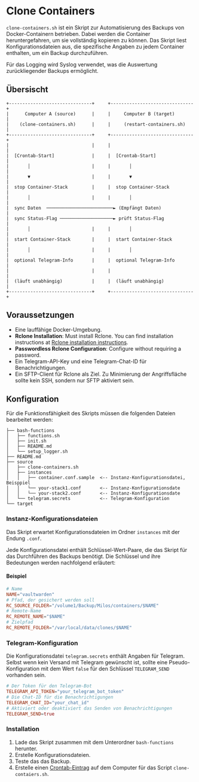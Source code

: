 # Clone Containers

`clone-containers.sh` ist ein Skript zur Automatisierung des Backups von Docker-Containern betrieben. Dabei werden die Container heruntergefahren, um sie vollständig kopieren zu können. Das Skript liest Konfigurationsdateien aus, die spezifische Angaben zu jedem Container enthalten, um ein Backup durchzuführen.

Für das Logging wird Syslog verwendet, was die Auswertung zurückliegender Backups ermöglicht.

## Übersischt

```
+-------------------------------+     +-------------------------------+
|      Computer A (source)      |     |     Computer B (target)       |
|    (clone-containers.sh)      |     |     (restart-containers.sh)   |
+-------------------------------+     +-------------------------------+
|                               |     |                               |
|  [Crontab-Start]              |     |  [Crontab-Start]              |
|       │                       |     |       │                       |
|       ▼                       |     |       ▼                       |
|  stop Container-Stack         |     |  stop Container-Stack         |
|       │                       |     |       │                       |
|  sync Daten  ─────────────────────────► (Empfängt Daten)            |
|  sync Status-Flag ────────────────────► prüft Status-Flag           |
|       │                       |     |       │                       |
|  start Container-Stack        |     |  start Container-Stack        |
|       │                       |     |       │                       |
|  optional Telegram-Info       |     |  optional Telegram-Info       |
|                               |     |                               |
|  (läuft unabhängig)           |     |  (läuft unabhängig)           |
+-------------------------------+     +-------------------------------+
```

## Voraussetzungen

- Eine lauffähige Docker-Umgebung.
- **Rclone Installation**: Must install Rclone. You can find installation instructions at [Rclone installation instructions](https://rclone.org/install/).
- **Passwordless Rclone Configuration**: Configure without requiring a password.
- Ein Telegram-API-Key und eine Telegram-Chat-ID für Benachrichtigungen.
- Ein SFTP-Client für Rclone als Ziel. Zu Minimierung der Angriffsfläche sollte kein SSH, sondern nur SFTP aktiviert sein.

## Konfiguration

Für die Funktionsfähigkeit des Skripts müssen die folgenden Dateien bearbeitet werden:

```
├── bash-functions
│   ├── functions.sh
│   ├── init.sh
│   ├── README.md
│   └── setup_logger.sh
├── README.md
├── source
│   ├── clone-containers.sh
│   ├── instances
│   │   ├── container.conf.sample  <-- Instanz-Konfigurationsdatei, Beisppiel
│   │   └── your-stack1.conf       <-- Instanz-Konfigurationsdate
│   │   └── your-stack2.conf       <-- Instanz-Konfigurationsdate
│   └── telegram.secrets           <-- Telegram-Konfiguration
└── target
```

### Instanz-Konfigurationsdateien

Das Skript erwartet Konfigurationsdateien im Ordner `instances` mit der Endung `.conf`.

Jede Konfigurationsdatei enthält Schlüssel-Wert-Paare, die das Skript für das Durchführen des Backups benötigt. Die Schlüssel und ihre Bedeutungen werden nachfolgend erläutert:

#### Beispiel

```conf
# Name
NAME="vaultwarden"
# Pfad, der gesichert werden soll
RC_SOURCE_FOLDER="/volume1/Backup/Milos/containers/$NAME"
# Remote-Name
RC_REMOTE_NAME="$NAME"
# Zielpfad
RC_REMOTE_FOLDER="/var/local/data/clones/$NAME"
```

### Telegram-Konfiguration

Die Konfigurationsdatei `telegram.secrets` enthält Angaben für Telegram. Selbst wenn kein Versand mit Telegram gewünscht ist, sollte eine Pseudo-Konfiguration mit dem Wert `false` für den Schlüssel `TELEGRAM_SEND` vorhanden sein.

```conf
# Der Token für den Telegram-Bot
TELEGRAM_API_TOKEN="your_telegram_bot_token"
# Die Chat-ID für die Benachrichtigungen
TELEGRAM_CHAT_ID="your_chat_id"
# Aktiviert oder deaktiviert das Senden von Benachrichtigungen
TELEGRAM_SEND=true
```

### Installation

1. Lade das Skript zusammen mit dem Unterordner `bash-functions` herunter.
2. Erstelle Konfigurationsdateien.
3. Teste das das Backup.
4. Erstelle einen [Crontab-Eintrag](https://de.wikipedia.org/wiki/Cron) auf dem Computer für das Script `clone-contaiers.sh`.
